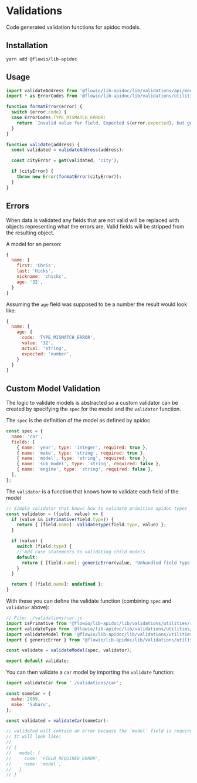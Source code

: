 # Validations

Code generated validation functions for apidoc models.


## Installation

`yarn add @flowio/lib-apidoc`

## Usage


```JavaScript
import validateAddress from '@flowio/lib-apidoc/lib/validations/api/models/address';
import * as ErrorCodes from '@flowio/lib-apidoc/lib/validations/utilities/validation-error';

function formatError(error) {
  switch (error.code) {
  case ErrorCodes.TYPE_MISMATCH_ERROR:
    return `Invalid value for field. Expected ${error.expected}, but got ${error.actual} instead.`;  
  }
}

function validate(address) {
  const validated = validateAddress(address);

  const cityError = get(validated, 'city');

  if (cityError) {
    throw new Error(formatError(cityError));
  }
}
```

## Errors

When data is validated any fields that are not valid will be replaced with objects representing what the errors are. Valid fields will be stripped from the resulting object.

A model for an person:

```JavaScript
{
  name: {
    first: 'Chris',
    last: 'Hicks',
    nickname: 'chicks',
    age: '32',
  }
}
```

Assuming the `age` field was supposed to be a number the result would look like:

```JavaScript
{
  name: {
    age: {
      code: 'TYPE_MISMATCH_ERROR',
      value: '32',
      actual: 'string',
      expected: 'number',
    }
  }
}
```

## Custom Model Validation

The logic to validate models is abstracted so a custom validator can be created by specifying the `spec` for the model and the `validator` function.

The `spec` is the definition of the model as defined by apidoc

```JavaScript
const spec = {
  name: 'car',
  fields: [
    { name: 'year', type: 'integer', required: true },
    { name: 'make', type: 'string', required: true },
    { name: 'model', type: 'string', required: true },
    { name: 'sub_model', type: 'string', required: false },
    { name: 'engine', type: 'string', required: false },
  ],
};
```

The `validator` is a function that knows how to validate each field of the model

```JavaScript
// Simple validator that knows how to validate primitive apidoc types
const validator = (field, value) => {
  if (value && isPrimative(field.type)) {
    return { [field.name]: validateType(field.type, value) };
  }

  if (value) {
    switch (field.type) {
    // Add case statements to validating child models
    default:
      return { [field.name]: genericError(value, 'Unhandled field type[' + field.type + ']') };
    }
  }

  return { [field.name]: undefined };
}
```

With these you can define the validate function (combining `spec` and `validator` above):


```JavaScript
// File: ./validations/car.js
import isPrimative from '@flowio/lib-apidoc/lib/validations/utilities/is-primative';
import validateType from '@flowio/lib-apidoc/lib/validations/utilities/validate-apidoc-type';
import validateModel from '@flowio/lib-apidoc/lib/validations/utilities/validate-model';
import { genericError } from '@flowio/lib-apidoc/lib/validations/utilities/validation-error';

const validate = validateModel(spec, validator);

export default validate;
```

You can then validate a `car` model by importing the `validate` function:

```JavaScript
import validateCar from './validations/car';

const someCar = {
  make: 2009,
  make: 'Subaru',
};

const validated = validateCar(someCar);

// validated will contain an error because the `model` field is required.
// It will look like:
//
// {
//   model: {
//     code: 'FIELD_REQUIRED_ERROR',
//     name: 'model',
//   }
// }
```
